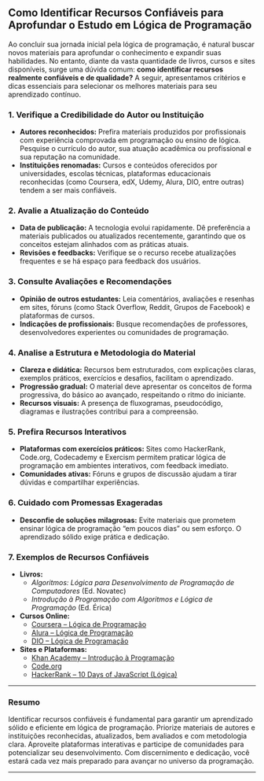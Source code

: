 
## Como Identificar Recursos Confiáveis para Aprofundar o Estudo em Lógica de Programação

Ao concluir sua jornada inicial pela lógica de programação, é natural buscar novos materiais para aprofundar o conhecimento e expandir suas habilidades. No entanto, diante da vasta quantidade de livros, cursos e sites disponíveis, surge uma dúvida comum: **como identificar recursos realmente confiáveis e de qualidade?** A seguir, apresentamos critérios e dicas essenciais para selecionar os melhores materiais para seu aprendizado contínuo.

### 1. **Verifique a Credibilidade do Autor ou Instituição**

- **Autores reconhecidos:** Prefira materiais produzidos por profissionais com experiência comprovada em programação ou ensino de lógica. Pesquise o currículo do autor, sua atuação acadêmica ou profissional e sua reputação na comunidade.
- **Instituições renomadas:** Cursos e conteúdos oferecidos por universidades, escolas técnicas, plataformas educacionais reconhecidas (como Coursera, edX, Udemy, Alura, DIO, entre outras) tendem a ser mais confiáveis.

### 2. **Avalie a Atualização do Conteúdo**

- **Data de publicação:** A tecnologia evolui rapidamente. Dê preferência a materiais publicados ou atualizados recentemente, garantindo que os conceitos estejam alinhados com as práticas atuais.
- **Revisões e feedbacks:** Verifique se o recurso recebe atualizações frequentes e se há espaço para feedback dos usuários.

### 3. **Consulte Avaliações e Recomendações**

- **Opinião de outros estudantes:** Leia comentários, avaliações e resenhas em sites, fóruns (como Stack Overflow, Reddit, Grupos de Facebook) e plataformas de cursos.
- **Indicações de profissionais:** Busque recomendações de professores, desenvolvedores experientes ou comunidades de programação.

### 4. **Analise a Estrutura e Metodologia do Material**

- **Clareza e didática:** Recursos bem estruturados, com explicações claras, exemplos práticos, exercícios e desafios, facilitam o aprendizado.
- **Progressão gradual:** O material deve apresentar os conceitos de forma progressiva, do básico ao avançado, respeitando o ritmo do iniciante.
- **Recursos visuais:** A presença de fluxogramas, pseudocódigo, diagramas e ilustrações contribui para a compreensão.

### 5. **Prefira Recursos Interativos**

- **Plataformas com exercícios práticos:** Sites como HackerRank, Code.org, Codecademy e Exercism permitem praticar lógica de programação em ambientes interativos, com feedback imediato.
- **Comunidades ativas:** Fóruns e grupos de discussão ajudam a tirar dúvidas e compartilhar experiências.

### 6. **Cuidado com Promessas Exageradas**

- **Desconfie de soluções milagrosas:** Evite materiais que prometem ensinar lógica de programação “em poucos dias” ou sem esforço. O aprendizado sólido exige prática e dedicação.

### 7. **Exemplos de Recursos Confiáveis**

- **Livros:**  
  - *Algoritmos: Lógica para Desenvolvimento de Programação de Computadores* (Ed. Novatec)  
  - *Introdução à Programação com Algoritmos e Lógica de Programação* (Ed. Érica)
- **Cursos Online:**  
  - [Coursera – Lógica de Programação](https://www.coursera.org)  
  - [Alura – Lógica de Programação](https://www.alura.com.br)  
  - [DIO – Lógica de Programação](https://www.dio.me)
- **Sites e Plataformas:**  
  - [Khan Academy – Introdução à Programação](https://pt.khanacademy.org/computing/computer-programming)  
  - [Code.org](https://code.org)  
  - [HackerRank – 10 Days of JavaScript (Lógica)](https://www.hackerrank.com/domains/tutorials/10-days-of-javascript)

---

### **Resumo**

Identificar recursos confiáveis é fundamental para garantir um aprendizado sólido e eficiente em lógica de programação. Priorize materiais de autores e instituições reconhecidas, atualizados, bem avaliados e com metodologia clara. Aproveite plataformas interativas e participe de comunidades para potencializar seu desenvolvimento. Com discernimento e dedicação, você estará cada vez mais preparado para avançar no universo da programação.

---
```